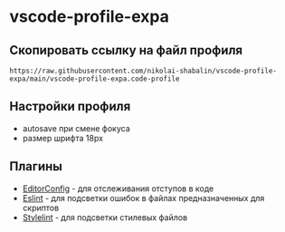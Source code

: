 # vscode-profile-expa

## Скопировать ссылку на файл профиля

```
https://raw.githubusercontent.com/nikolai-shabalin/vscode-profile-expa/main/vscode-profile-expa.code-profile
```

## Настройки профиля
- autosave при смене фокуса
- размер шрифта 18px

## Плагины 
- [EditorConfig](https://marketplace.visualstudio.com/items?itemName=EditorConfig.EditorConfig) - для отслеживания отступов в коде
- [Eslint](https://marketplace.visualstudio.com/items?itemName=dbaeumer.vscode-eslint) - для подсветки ошибок в файлах предназначенных для скриптов
- [Stylelint](https://marketplace.visualstudio.com/items?itemName=stylelint.vscode-stylelint) - для подсветки стилевых файлов